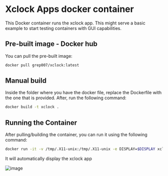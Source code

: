 # Xclock Apps docker container

This Docker container runs the xclock app. This might serve a basic example to start testing containers with GUI capabilities.

## Pre-built image - Docker hub

You can pull the pre-built image:

```bash
docker pull grep007/xclock:latest
```

## Manual build

Inside the folder where you have the docker file, replace the Dockerfile with the one that is provided. After, run the following command:

```bash
docker build -t xclock .
```

## Running the Container

After pulling/building the container, you can run it using the following command:

```bash
docker run -it -v /tmp/.X11-unix:/tmp/.X11-unix -e DISPLAY=$DISPLAY xclock
```
It will automatically display the xclock app

![image](https://github.com/grep265/Docker/assets/81888131/79259ca0-7c12-4b83-90c1-cb5a0d5bcb5b)

